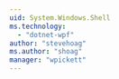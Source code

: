 ```yaml
---
uid: System.Windows.Shell
ms.technology: 
  - "dotnet-wpf"
author: "stevehoag"
ms.author: "shoag"
manager: "wpickett"
---
```

